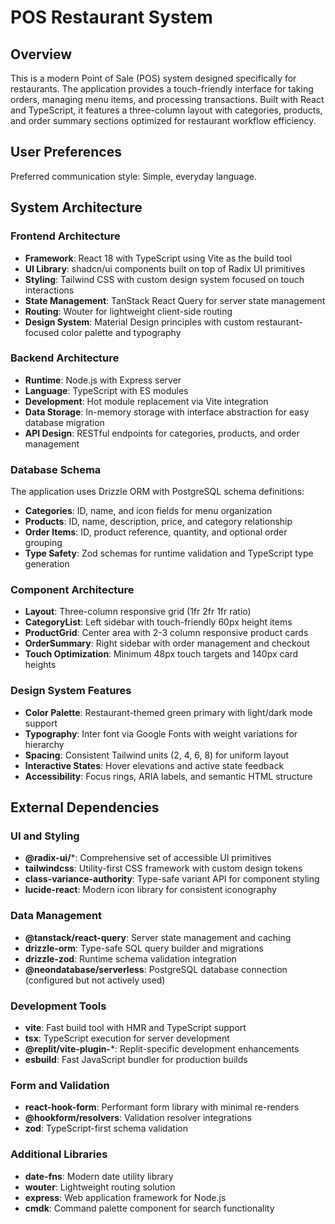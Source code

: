 # POS Restaurant System

## Overview

This is a modern Point of Sale (POS) system designed specifically for restaurants. The application provides a touch-friendly interface for taking orders, managing menu items, and processing transactions. Built with React and TypeScript, it features a three-column layout with categories, products, and order summary sections optimized for restaurant workflow efficiency.

## User Preferences

Preferred communication style: Simple, everyday language.

## System Architecture

### Frontend Architecture
- **Framework**: React 18 with TypeScript using Vite as the build tool
- **UI Library**: shadcn/ui components built on top of Radix UI primitives
- **Styling**: Tailwind CSS with custom design system focused on touch interactions
- **State Management**: TanStack React Query for server state management
- **Routing**: Wouter for lightweight client-side routing
- **Design System**: Material Design principles with custom restaurant-focused color palette and typography

### Backend Architecture
- **Runtime**: Node.js with Express server
- **Language**: TypeScript with ES modules
- **Development**: Hot module replacement via Vite integration
- **Data Storage**: In-memory storage with interface abstraction for easy database migration
- **API Design**: RESTful endpoints for categories, products, and order management

### Database Schema
The application uses Drizzle ORM with PostgreSQL schema definitions:
- **Categories**: ID, name, and icon fields for menu organization
- **Products**: ID, name, description, price, and category relationship
- **Order Items**: ID, product reference, quantity, and optional order grouping
- **Type Safety**: Zod schemas for runtime validation and TypeScript type generation

### Component Architecture
- **Layout**: Three-column responsive grid (1fr 2fr 1fr ratio)
- **CategoryList**: Left sidebar with touch-friendly 60px height items
- **ProductGrid**: Center area with 2-3 column responsive product cards
- **OrderSummary**: Right sidebar with order management and checkout
- **Touch Optimization**: Minimum 48px touch targets and 140px card heights

### Design System Features
- **Color Palette**: Restaurant-themed green primary with light/dark mode support
- **Typography**: Inter font via Google Fonts with weight variations for hierarchy
- **Spacing**: Consistent Tailwind units (2, 4, 6, 8) for uniform layout
- **Interactive States**: Hover elevations and active state feedback
- **Accessibility**: Focus rings, ARIA labels, and semantic HTML structure

## External Dependencies

### UI and Styling
- **@radix-ui/***: Comprehensive set of accessible UI primitives
- **tailwindcss**: Utility-first CSS framework with custom design tokens
- **class-variance-authority**: Type-safe variant API for component styling
- **lucide-react**: Modern icon library for consistent iconography

### Data Management
- **@tanstack/react-query**: Server state management and caching
- **drizzle-orm**: Type-safe SQL query builder and migrations
- **drizzle-zod**: Runtime schema validation integration
- **@neondatabase/serverless**: PostgreSQL database connection (configured but not actively used)

### Development Tools
- **vite**: Fast build tool with HMR and TypeScript support
- **tsx**: TypeScript execution for server development
- **@replit/vite-plugin-***: Replit-specific development enhancements
- **esbuild**: Fast JavaScript bundler for production builds

### Form and Validation
- **react-hook-form**: Performant form library with minimal re-renders
- **@hookform/resolvers**: Validation resolver integrations
- **zod**: TypeScript-first schema validation

### Additional Libraries
- **date-fns**: Modern date utility library
- **wouter**: Lightweight routing solution
- **express**: Web application framework for Node.js
- **cmdk**: Command palette component for search functionality